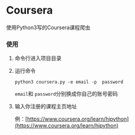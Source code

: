 # Coursera
使用Python3写的Coursera课程爬虫


### 使用

1. 命令行进入项目目录
2. 运行命令
	
	```
	python3 coursera.py -e email -p  password
	```

	`email`和 `password`分别换成你自己的账号密码

3. 输入你注册的课程主页地址
	
	例：[https://www.coursera.org/learn/hipython](https://www.coursera.org/learn/hipython)
	

	